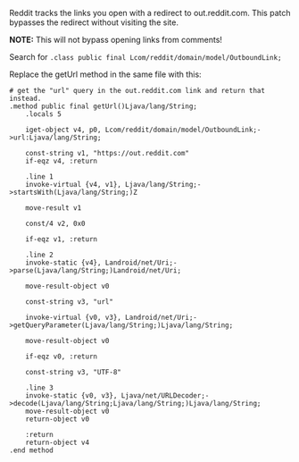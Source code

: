 Reddit tracks the links you open with a redirect to out.reddit.com. This patch bypasses the redirect without visiting the site.

**NOTE:** This will not bypass opening links from comments!

Search for ```.class public final Lcom/reddit/domain/model/OutboundLink;```

Replace the getUrl method in the same file with this:

```smali
# get the "url" query in the out.reddit.com link and return that instead.
.method public final getUrl()Ljava/lang/String;
    .locals 5

    iget-object v4, p0, Lcom/reddit/domain/model/OutboundLink;->url:Ljava/lang/String;

    const-string v1, "https://out.reddit.com"
    if-eqz v4, :return

    .line 1
    invoke-virtual {v4, v1}, Ljava/lang/String;->startsWith(Ljava/lang/String;)Z

    move-result v1

    const/4 v2, 0x0

    if-eqz v1, :return

    .line 2
    invoke-static {v4}, Landroid/net/Uri;->parse(Ljava/lang/String;)Landroid/net/Uri;

    move-result-object v0

    const-string v3, "url"

    invoke-virtual {v0, v3}, Landroid/net/Uri;->getQueryParameter(Ljava/lang/String;)Ljava/lang/String;

    move-result-object v0

    if-eqz v0, :return

    const-string v3, "UTF-8"

    .line 3
    invoke-static {v0, v3}, Ljava/net/URLDecoder;->decode(Ljava/lang/String;Ljava/lang/String;)Ljava/lang/String;
    move-result-object v0
    return-object v0

    :return
    return-object v4
.end method
```
